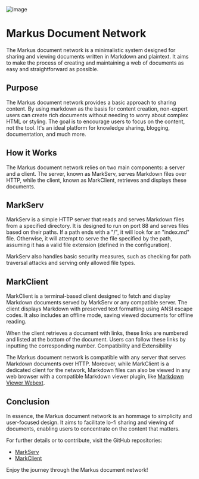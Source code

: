<img alt="image" src="https://github.com/markusnetwork/.github/assets/96031819/ceaa3048-4ecc-49c4-9896-910f3b34dade">

# Markus Document Network

The Markus document network is a minimalistic system designed for sharing and viewing documents written in Markdown and plaintext. It aims to make the process of creating and maintaining a web of documents as easy and straightforward as possible.

## Purpose

The Markus document network provides a basic approach to sharing content. By using markdown as the basis for content creation, non-expert users can create rich documents without needing to worry about complex HTML or styling. The goal is to encourage users to focus on the content, not the tool. It's an ideal platform for knowledge sharing, blogging, documentation, and much more.

## How it Works

The Markus document network relies on two main components: a server and a client. The server, known as MarkServ, serves Markdown files over HTTP, while the client, known as MarkClient, retrieves and displays these documents.

## MarkServ

MarkServ is a simple HTTP server that reads and serves Markdown files from a specified directory. It is designed to run on port 88 and serves files based on their paths. If a path ends with a "/", it will look for an "index.md" file. Otherwise, it will attempt to serve the file specified by the path, assuming it has a valid file extension (defined in the configuration).

MarkServ also handles basic security measures, such as checking for path traversal attacks and serving only allowed file types.

## MarkClient

MarkClient is a terminal-based client designed to fetch and display Markdown documents served by MarkServ or any compatible server. The client displays Markdown with preserved text formatting using ANSI escape codes. It also includes an offline mode, saving viewed documents for offline reading.

When the client retrieves a document with links, these links are numbered and listed at the bottom of the document. Users can follow these links by inputting the corresponding number.
Compatibility and Extensibility

The Markus document network is compatible with any server that serves Markdown documents over HTTP. Moreover, while MarkClient is a dedicated client for the network, Markdown files can also be viewed in any web browser with a compatible Markdown viewer plugin, like [Markdown Viewer Webext](https://addons.mozilla.org/en-US/firefox/addon/markdown-viewer-webext/).

## Conclusion

In essence, the Markus document network is an hommage to simplicity and user-focused design. It aims to facilitate lo-fi sharing and viewing of documents, enabling users to concentrate on the content that matters.

For further details or to contribute, visit the GitHub repositories:

- [MarkServ](https://github.com/donuts-are-good/markserv)
- [MarkClient](https://github.com/donuts-are-good/markclient)

Enjoy the journey through the Markus document network!
